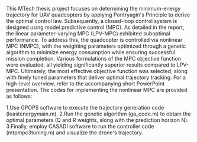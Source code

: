 This MTech thesis project focuses on determining the minimum-energy trajectory for UAV quadcopters by applying Pontryagin's Principle to derive the optimal control law. Subsequently, a closed-loop control system is designed using model predictive control (MPC). As detailed in the report, the linear parameter-varying MPC (LPV-MPC) exhibited suboptimal performance.
To address this, the quadcopter is controlled via nonlinear MPC (NMPC), with the weighting parameters optimized through a genetic algorithm to minimize energy consumption while ensuring successful mission completion. Various formulations of the MPC objective function were evaluated, all yielding significantly superior results compared to LPV-MPC. Ultimately, the most effective objective function was selected, along with finely tuned parameters that deliver optimal trajectory tracking.
For a high-level overview, refer to the accompanying short PowerPoint presentation.
The codes for implementing the nonlinear MPC are provided as follows:

1.Use GPOPS software to execute the trajectory generation code (leastenergymain.m).
2.Run the genetic algorithm (ga_code.m) to obtain the optimal parameters (Q and R weights, along with the prediction horizon N).
3.Finally, employ CASADI software to run the controller code (mtpmpc3tuning.m) and visualize the drone's trajectory.
